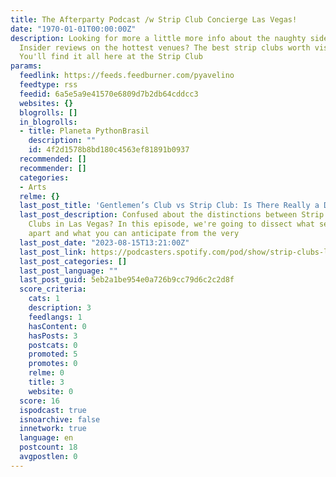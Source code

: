 ```yaml
---
title: The Afterparty Podcast /w Strip Club Concierge Las Vegas!
date: "1970-01-01T00:00:00Z"
description: Looking for more a little more info about the naughty side of Las Vegas?
  Insider reviews on the hottest venues? The best strip clubs worth visiting in Vegas?
  You'll find it all here at the Strip Club
params:
  feedlink: https://feeds.feedburner.com/pyavelino
  feedtype: rss
  feedid: 6a5e5a9e41570e6809d7b2db64cddcc3
  websites: {}
  blogrolls: []
  in_blogrolls:
  - title: Planeta PythonBrasil
    description: ""
    id: 4f2d1578b8bd180c4563ef81891b0937
  recommended: []
  recommender: []
  categories:
  - Arts
  relme: {}
  last_post_title: 'Gentlemen’s Club vs Strip Club: Is There Really a Difference?'
  last_post_description: Confused about the distinctions between Strip Clubs and Gentlemen's
    Clubs in Las Vegas? In this episode, we're going to dissect what sets these venues
    apart and what you can anticipate from the very
  last_post_date: "2023-08-15T13:21:00Z"
  last_post_link: https://podcasters.spotify.com/pod/show/strip-clubs-las-vegas/episodes/Gentlemens-Club-vs-Strip-Club-Is-There-Really-a-Difference-e27337q
  last_post_categories: []
  last_post_language: ""
  last_post_guid: 5eb2a1be954e0a726b9cc79d6c2c2d8f
  score_criteria:
    cats: 1
    description: 3
    feedlangs: 1
    hasContent: 0
    hasPosts: 3
    postcats: 0
    promoted: 5
    promotes: 0
    relme: 0
    title: 3
    website: 0
  score: 16
  ispodcast: true
  isnoarchive: false
  innetwork: true
  language: en
  postcount: 18
  avgpostlen: 0
---
```

